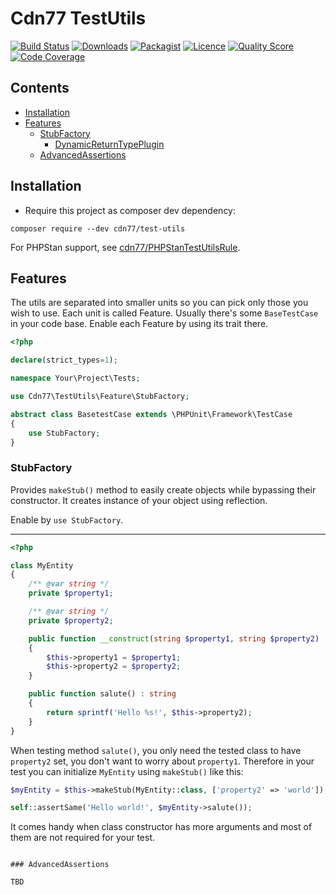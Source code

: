 # Cdn77 TestUtils

[![Build Status](https://travis-ci.com/cdn77/TestUtils.svg?branch=master)](https://travis-ci.com/cdn77/TestUtils)
[![Downloads](https://poser.pugx.org/cdn77/test-utils/d/total.svg)](https://packagist.org/packages/cdn77/test-utils)
[![Packagist](https://poser.pugx.org/cdn77/test-utils/v/stable.svg)](https://packagist.org/packages/cdn77/test-utils)
[![Licence](https://poser.pugx.org/cdn77/test-utils/license.svg)](https://packagist.org/packages/cdn77/test-utils)
[![Quality Score](https://scrutinizer-ci.com/g/cdn77/TestUtils/badges/quality-score.png?b=master)](https://scrutinizer-ci.com/g/cdn77/TestUtils)
[![Code Coverage](https://scrutinizer-ci.com/g/cdn77/TestUtils/badges/coverage.png?b=master)](https://scrutinizer-ci.com/g/cdn77/TestUtils)

## Contents

- [Installation](#installation)
- [Features](#features)
  - [StubFactory](#stub-factory)
    - [DynamicReturnTypePlugin](#dynamic-return-type-plugin)
  - [AdvancedAssertions](#advanced-assertions)

## Installation

* Require this project as composer dev dependency:

```
composer require --dev cdn77/test-utils
```

For PHPStan support, see [cdn77/PHPStanTestUtilsRule](https://github.com/cdn77/PHPStanTestUtilsRule).

## Features

The utils are separated into smaller units so you can pick only those you wish to use. Each unit is called Feature. 
Usually there's some `BaseTestCase` in your code base. Enable each Feature by using its trait there.

```php
<?php

declare(strict_types=1);

namespace Your\Project\Tests;

use Cdn77\TestUtils\Feature\StubFactory;

abstract class BasetestCase extends \PHPUnit\Framework\TestCase 
{
    use StubFactory; 
}
```

### StubFactory

Provides `makeStub()` method to easily create objects while bypassing their constructor. 
It creates instance of your object using reflection.

Enable by `use StubFactory`.

----------------

```php
<?php

class MyEntity 
{
    /** @var string */
    private $property1;

    /** @var string */
    private $property2;

    public function __construct(string $property1, string $property2) 
    {
        $this->property1 = $property1;
        $this->property2 = $property2;
    }

    public function salute() : string 
    {
        return sprintf('Hello %s!', $this->property2);
    }
}
```

When testing method `salute()`, you only need the tested class to have `property2` set, you don't want to worry about `property1`. 
Therefore in your test you can initialize `MyEntity` using `makeStub()` like this:

```php
$myEntity = $this->makeStub(MyEntity::class, ['property2' => 'world']);

self::assertSame('Hello world!', $myEntity->salute());
```

It comes handy when class constructor has more arguments and most of them are not required for your test. 

```

### AdvancedAssertions

TBD

